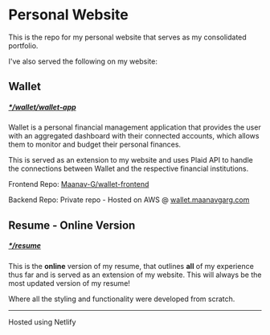 # Personal Website
This is the repo for my personal website that serves as my consolidated portfolio.

I've also served the following on my website:

## Wallet
##### [*/wallet/wallet-app](https://maanavgarg.com/wallet/wallet-app.html)

Wallet is a personal financial management application that provides the user with an aggregated dashboard with their connected accounts, which allows them to monitor and budget their personal finances.

This is served as an extension to my website and uses Plaid API to handle the connections between Wallet and the respective financial institutions. 

Frontend Repo: [Maanav-G/wallet-frontend](https://github.com/Maanav-G/wallet-frontend)

Backend Repo: Private repo - Hosted on AWS @ [wallet.maanavgarg.com](http://wallet.maanavgarg.com)

## Resume - Online Version 
##### [*/resume](https://maanavgarg.com/resume.html)

This is the **online** version of my resume, that outlines **all** of my experience thus far and is served as an extension of my website. This will always be the most updated version of my resume!

Where all the styling and functionality were developed from scratch. 

----

Hosted using Netlify
